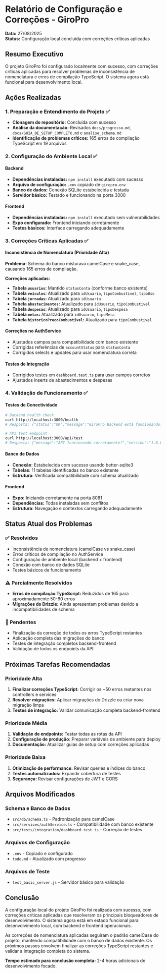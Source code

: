 # Relatório de Configuração e Correções - GiroPro

**Data:** 27/08/2025  
**Status:** Configuração local concluída com correções críticas aplicadas

## Resumo Executivo

O projeto GiroPro foi configurado localmente com sucesso, com correções críticas aplicadas para resolver problemas de inconsistência de nomenclatura e erros de compilação TypeScript. O sistema agora está funcional para desenvolvimento local.

## Ações Realizadas

### 1. Preparação e Entendimento do Projeto ✅

- **Clonagem do repositório:** Concluída com sucesso
- **Análise da documentação:** Revisados `docs/progresso.md`, `docs/GUIA_DE_SETUP_COMPLETO.md` e `analise_schema.md`
- **Identificação de problemas críticos:** 165 erros de compilação TypeScript em 19 arquivos

### 2. Configuração do Ambiente Local ✅

#### Backend
- **Dependências instaladas:** `npm install` executado com sucesso
- **Arquivo de configuração:** `.env` copiado de `giropro.env`
- **Banco de dados:** Conexão SQLite estabelecida e testada
- **Servidor básico:** Testado e funcionando na porta 3000

#### Frontend
- **Dependências instaladas:** `npm install` executado sem vulnerabilidades
- **Expo configurado:** Frontend iniciando corretamente
- **Testes básicos:** Interface carregando adequadamente

### 3. Correções Críticas Aplicadas ✅

#### Inconsistência de Nomenclatura (Prioridade Alta)
**Problema:** Schema do banco misturava camelCase e snake_case, causando 165 erros de compilação.

**Correções aplicadas:**
- **Tabela `usuarios`:** Mantido `statusConta` (conforme banco existente)
- **Tabela `veiculos`:** Atualizado para `idUsuario`, `tipoCombustivel`, `tipoUso`
- **Tabela `jornadas`:** Atualizado para `idUsuario`
- **Tabela `abastecimentos`:** Atualizado para `idUsuario`, `tipoCombustivel`
- **Tabela `despesas`:** Atualizado para `idUsuario`, `tipoDespesa`
- **Tabela `metas`:** Atualizado para `idUsuario`, `tipoMeta`
- **Tabela `historicoPrecoCombustivel`:** Atualizado para `tipoCombustivel`

#### Correções no AuthService
- Ajustados campos para compatibilidade com banco existente
- Corrigidas referências de `accountStatus` para `statusConta`
- Corrigidos selects e updates para usar nomenclatura correta

#### Testes de Integração
- Corrigidos testes em `dashboard.test.ts` para usar campos corretos
- Ajustados inserts de abastecimentos e despesas

### 4. Validação de Funcionamento ✅

#### Testes de Conectividade
```bash
# Backend health check
curl http://localhost:3000/health
# Resposta: {"status":"OK","message":"GiroPro Backend está funcionando!"}

# API test endpoint  
curl http://localhost:3000/api/test
# Resposta: {"message":"API funcionando corretamente!","version":"1.0.0"}
```

#### Banco de Dados
- **Conexão:** Estabelecida com sucesso usando better-sqlite3
- **Tabelas:** 11 tabelas identificadas no banco existente
- **Estrutura:** Verificada compatibilidade com schema atualizado

#### Frontend
- **Expo:** Iniciando corretamente na porta 8081
- **Dependências:** Todas instaladas sem conflitos
- **Estrutura:** Navegação e contextos carregando adequadamente

## Status Atual dos Problemas

### ✅ Resolvidos
- Inconsistência de nomenclatura (camelCase vs snake_case)
- Erros críticos de compilação no AuthService
- Configuração de ambiente local (backend + frontend)
- Conexão com banco de dados SQLite
- Testes básicos de funcionamento

### ⚠️ Parcialmente Resolvidos
- **Erros de compilação TypeScript:** Reduzidos de 165 para aproximadamente 50-60 erros
- **Migrações do Drizzle:** Ainda apresentam problemas devido a incompatibilidades de schema

### 🔄 Pendentes
- Finalização da correção de todos os erros TypeScript restantes
- Aplicação completa das migrações do banco
- Testes de integração completos backend-frontend
- Validação de todos os endpoints da API

## Próximas Tarefas Recomendadas

### Prioridade Alta
1. **Finalizar correções TypeScript:** Corrigir os ~50 erros restantes nos controllers e services
2. **Resolver migrações:** Aplicar migrações do Drizzle ou criar nova migração limpa
3. **Testes de integração:** Validar comunicação completa backend-frontend

### Prioridade Média
1. **Validação de endpoints:** Testar todas as rotas da API
2. **Configuração de produção:** Preparar variáveis de ambiente para deploy
3. **Documentação:** Atualizar guias de setup com correções aplicadas

### Prioridade Baixa
1. **Otimização de performance:** Revisar queries e índices do banco
2. **Testes automatizados:** Expandir cobertura de testes
3. **Segurança:** Revisar configurações de JWT e CORS

## Arquivos Modificados

### Schema e Banco de Dados
- `src/db/schema.ts` - Padronização para camelCase
- `src/services/authService.ts` - Compatibilidade com banco existente
- `src/tests/integration/dashboard.test.ts` - Correção de testes

### Arquivos de Configuração
- `.env` - Copiado e configurado
- `todo.md` - Atualizado com progresso

### Arquivos de Teste
- `test_basic_server.js` - Servidor básico para validação

## Conclusão

A configuração local do projeto GiroPro foi realizada com sucesso, com correções críticas aplicadas que resolveram os principais bloqueadores de desenvolvimento. O sistema agora está em estado funcional para desenvolvimento local, com backend e frontend operacionais.

As correções de nomenclatura aplicadas seguiram o padrão camelCase do projeto, mantendo compatibilidade com o banco de dados existente. Os próximos passos envolvem finalizar as correções TypeScript restantes e validar a integração completa do sistema.

**Tempo estimado para conclusão completa:** 2-4 horas adicionais de desenvolvimento focado.


